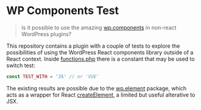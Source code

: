 # WP Components Test

> Is it possible to use the amazing [wp.components](https://developer.wordpress.org/block-editor/reference-guides/components/) in non-react WordPress plugins?

This repository contains a plugin with a couple of tests to explore the possibilities of using the WordPress React components library outside of a React context. Inside [functions.php](/blob/main/functions.php) there is a constant that may be used to switch test:

```php
const TEST_WITH = 'JS' // or 'VUE'
```

The existing results are possible due to the [wp.element](https://developer.wordpress.org/block-editor/reference-guides/packages/packages-element/) package, which acts as a wrapper for React [createElement](https://reactjs.org/docs/react-api.html#createelement), a limited but useful alterative to JSX.
